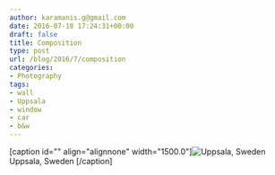```yaml
---
author: karamanis.g@gmail.com
date: 2016-07-18 17:24:31+00:00
draft: false
title: Composition
type: post
url: /blog/2016/7/composition
categories:
- Photography
tags:
- wall
- Uppsala
- window
- car
- b&w
---
```


[caption id="" align="alignnone" width="1500.0"]![ Uppsala, Sweden ](/images/2016-07-18-20167composition/image-asset.jpeg)
 Uppsala, Sweden [/caption]
